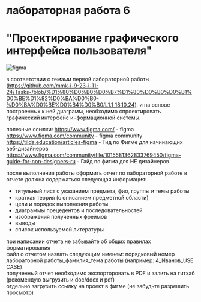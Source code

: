 # лабораторная работа 6
# "Проектирование графического интерфейса пользователя"
![figma](https://videosmile.ru/blog/userposts/98/posts/877/98f376e3ecd00c1ab25479c15df3f5c2a43a730f.png)

в соответствии с темами первой лабораторной работы (<https://github.com/mmk-i-9-23-i-11-24/Tasks-/blob/%D1%80%D0%B0%D0%B7%D1%80%D0%B0%D0%B1%D0%BE%D1%82%D0%BA%D0%B0-%D0%BA%D0%BE%D0%B4%D0%B0/L1.1_18.10.24>), и на основе построенных к ней диаграмм, необходимо спроектировать графический интерфейс информационной системы.

полезные ссылки:
<https://www.figma.com/> - figma<br>
<https://www.figma.com/community> - figma community<br>
<https://tilda.education/articles-figma> - Гид по Фигме для начинающих веб-дизайнеров<br>
<https://www.figma.com/community/file/1015581362833769450/figma-guide-for-non-designers-ru> - Гайд по фигма для НЕ дизайнеров<br>

после выполнения работы оформить отчет по лабораторной работе
в отчете должна содержаться следующая информация: 
- титульный лист с указанием предмета, фио, группы и темы работы
- краткая теория (с описанием предметной области) 
- цели и порядок выполнения работы
- диаграммы прецедентов и последовательностей
- изображения полученных фреймов
- выводы
- список используемой литературы

при написании отчета не забывайте об общих правилах форматирования  
файл о отчетом назвать следующим именем: порядковый номер лабораторной работы_фамилия_тема работы (например: 4_Иванов_USE CASE)  
полученный отчет необходимо экспорторовать в PDF и залить на гитхаб (рекомендую выгрузить и doc/docx и pdf)  
отдельно загрузить ссылку на проект в фигме (не забудьте разрешить просмотр)
